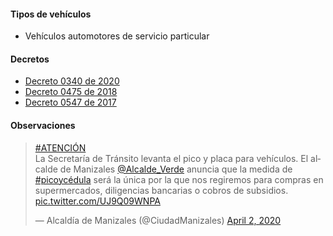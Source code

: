 #### Tipos de vehículos

- Vehículos automotores de servicio particular

#### Decretos

- [Decreto 0340 de 2020](https://manizales.gov.co/wp-content/uploads/CamScanner-04-13-2020-17.38.29_1.pdf)
- [Decreto 0475 de 2018](https://pyphoy.s3.amazonaws.com/docs/manizales/decreto-0475-de-2018.pdf)
- [Decreto 0547 de 2017](https://pyphoy.s3.amazonaws.com/docs/manizales/decreto-0547-de-2017.pdf)

#### Observaciones

<blockquote class="twitter-tweet"><p lang="es" dir="ltr"><a href="https://twitter.com/hashtag/ATENCI%C3%93N?src=hash&amp;ref_src=twsrc%5Etfw">#ATENCIÓN</a> <br>La Secretaría de Tránsito levanta el pico y placa para vehículos. El alcalde de Manizales <a href="https://twitter.com/Alcalde_Verde?ref_src=twsrc%5Etfw">@Alcalde_Verde</a> anuncia que la medida de <a href="https://twitter.com/hashtag/picoyc%C3%A9dula?src=hash&amp;ref_src=twsrc%5Etfw">#picoycédula</a> será la única por la que nos regiremos para compras en supermercados, diligencias bancarias o cobros de subsidios. <a href="https://t.co/UJ9Q09WNPA">pic.twitter.com/UJ9Q09WNPA</a></p>&mdash; Alcaldía de Manizales (@CiudadManizales) <a href="https://twitter.com/CiudadManizales/status/1245766403023667202?ref_src=twsrc%5Etfw">April 2, 2020</a></blockquote> <script async src="https://platform.twitter.com/widgets.js" charset="utf-8"></script>

